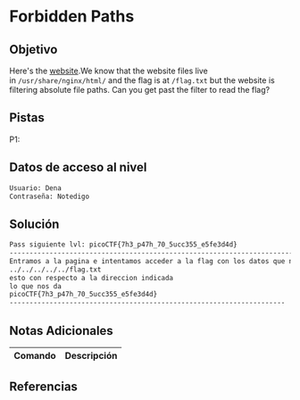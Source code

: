 # Forbidden Paths
## Objetivo
Here's the [website](http://saturn.picoctf.net:64403/).We know that the website files live in `/usr/share/nginx/html/` and the flag is at `/flag.txt` but the website is filtering absolute file paths. Can you get past the filter to read the flag?
## Pistas
P1:

## Datos de acceso al nivel
```bash
Usuario: Dena
Contraseña: Notedigo
```
## Solución
```bash
Pass siguiente lvl: picoCTF{7h3_p47h_70_5ucc355_e5fe3d4d}
---------------------------------------------------------------------------
Entramos a la pagina e intentamos acceder a la flag con los datos que nos da el reto, como esta filtrando la direccion de los archivos, intentamos con /.. para que no haga dicho paso y colocamos al final el nombre del archivo que nos interesa tal que:
../../../../../flag.txt 
esto con respecto a la direccion indicada 
lo que nos da 
picoCTF{7h3_p47h_70_5ucc355_e5fe3d4d}
---------------------------------------------------------------------
```
## Notas Adicionales

| Comando  | Descripción | 
|------------|--------------|

## Referencias 
